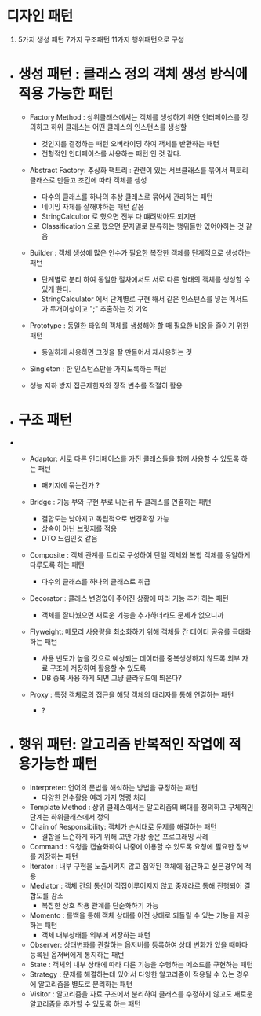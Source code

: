 # 디자인 패턴

1. 5가지 생성 패턴 7가지 구조패턴 11가지 행위패턴으로 구성

- # 생성 패턴 : 클래스 정의 객체 생성 방식에 적용 가능한 패턴
    - Factory Method : 상위클래스에서는 객체를 생성하기 위한 인터페이스를 정의하고 하위 클래스는 어떤 클래스의 인스턴스를 생성할 
      - 것인지를 결정하는 패턴 오버라이딩 하여 객체를 반환하는 패턴
      - 전형적인 인터페이스를 사용하는 패턴 인 것 같다.
    
    - Abstract Factory: 추상화 팩토리 : 관련이 있는 서브클래스를 묶어서 팩토리 클래스로 만들고 조건에 따라 객체를 생성
        - 다수의 클래스를 하나의 추상 클래스로 묶어서 관리하는 패턴
        - 네이밍 자체를 잘해야하는 패턴 같음 
        - StringCalcultor 로 했으면 전부 다 떄려박아도 되지만
        - Classification  으로 했으면 문자열로 분류하는 행위들만 있어야하는 것 같음
      
    - Builder : 객체 생성에 많은 인수가 필요한 복잡한 객체를 단계적으로 생성하는 패턴
        - 단계별로 분리 하여 동일한 절차에서도 서로 다른 형태의 객체를 생성할 수 있게 한다.
        - StringCalculator 에서 단계별로 구현 해서 같은 인스턴스를 넣는 메서드가 두개이상이고 ";" 추출하는 것 기억
      
    - Prototype : 동일한 타입의 객체를 생성해야 할 때 필요한 비용을 줄이기 위한 패턴
      - 동일하게 사용하면 그것을 잘 만들어서 재사용하는 것 
      
    - Singleton : 한 인스턴스만을 가지도록하는 패턴
    - 성능 저하 방지 접근제한자와 정적 변수를 적절히 활용

- # 구조 패턴
- 
    - Adaptor: 서로 다른 인터페이스를 가진 클래스들을 함께 사용할 수 있도록 하는 패턴
        - 패키지에 묶는건가 ? 
    - Bridge : 기능 부와 구현 부로 나눈뒤 두 클래스를 연결하는 패턴
        - 결합도는 낮아지고 독립적으로 변경확장 가능
        - 상속이 아닌 브릿지를 적용
        - DTO 느낌인것 같음
      
    - Composite : 객체 관계를 트리로 구성하여 단일 객체와 복합 객체를 동일하게 다루도록 하는 패턴
        - 다수의 클래스를 하나의 클래스로 취급

    - Decorator : 클래스 변경없이 주어진 상황에 따라 기능 추가 하는 패턴
        - 객체를 잘나눴으면 새로운 기능을 추가하더라도 문제가 없으니까

    - Flyweight: 메모리 사용량을 최소화하기 위해 객체들 간 데이터 공유를 극대화하는 패턴
        - 사용 빈도가 높을 것으로 예상되는 데이터를 중복생성하지 않도록 외부 자료 구조에 저장하여 활용할 수 있도록
        - DB 중복 사용 하게 되면 그냥 클라우드에 띄운다? 

    - Proxy : 특정 객체로의 접근을 해당 객체의 대리자를 통해 연결하는 패턴
      - ? 

- # 행위 패턴: 알고리즘 반복적인 작업에 적용가능한 패턴
    - Interpreter: 언어의 문법을 해석하는 방법을 규정하는 패턴
        - 다양한 인수활용 여러 가지 명령 처리
    - Template Method : 상위 클래스에서는 알고리즘의 뼈대를 정의하고 구체적인 단계는 하위클래스에서 정의
    - Chain of Responsibility: 객체가 순서대로 문제를 해결하는 패턴
        - 결합을 느슨하게 하기 위해 고안 가장 좋은 프로그래밍 사례
    - Command :  요청을 캡슐화하여 나중에 이용할 수 있도록 요청에 필요한 정보를 저장하는 패턴
    - Iterator : 내부 구현을 노출시키지 않고 집약된 객체에 접근하고 싶은경우에 적용
    - Mediator : 객체 간의 통신이 직접이루어지지 않고 중재라르 통해 진행되어 결합도를 감소
        - 복잡한 상호 작용 관계를 단순화하기 가능
    - Momento : 롤백을 통해 객체 상태를 이전 상태로 되돌릴 수 있는 기능을 제공하는 패턴
        - 객체 내부상태를 외부에 저장하는 패턴
    - Observer: 상태변화를 관찰하는 옵저버를 등록하여 상태 변화가 있을 때마다 등록된 옵저버에게 통지하는 패턴
    - State : 객체의 내부 상태에 따라 다른 기능을 수행하는 메소드를 구현하는 패턴
    - Strategy : 문제를 해결하는데 있어서 다양한 알고리즘이 적용될 수 있는 경우에 알고리즘을 별도로 분리하는 패턴
    - Visitor : 알고리즘을 자료 구조에서 분리하여 클래스를 수정하지 않고도 새로운 알고리즘을 추가할 수 있도록 하는 패턴 



